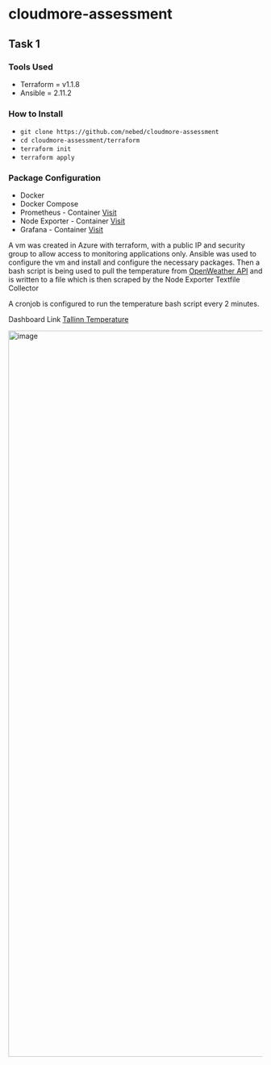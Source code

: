 # cloudmore-assessment

## Task 1

### Tools Used
 - Terraform = v1.1.8
 - Ansible = 2.11.2

### How to Install
 - `git clone https://github.com/nebed/cloudmore-assessment`
 - `cd cloudmore-assessment/terraform`
 - `terraform init`
 - `terraform apply`

### Package Configuration
 - Docker
 - Docker Compose
 - Prometheus - Container [Visit](http://40.122.71.123:9090)
 - Node Exporter - Container [Visit](http://40.122.71.123:9100)
 - Grafana - Container [Visit](http://40.122.71.123:3000)

A vm was created in Azure with terraform, with a public IP and security group to allow access to monitoring applications only. Ansible was used to configure the vm and install and configure the necessary packages.
Then a bash script is being used to pull the temperature from [OpenWeather API](https://openweathermap.org/api)
and is written to a file which is then scraped by the Node Exporter Textfile Collector

A cronjob is configured to run the temperature bash script every 2 minutes.

Dashboard Link [Tallinn Temperature](http://40.122.71.123:3000/d/oxCoOlQ7z/monitor-tallinn-temperature?orgId=1)

<img width="1440" alt="image" src="https://user-images.githubusercontent.com/22051438/165707700-68d3811c-5a50-4116-b54b-44cc03de39b7.png">